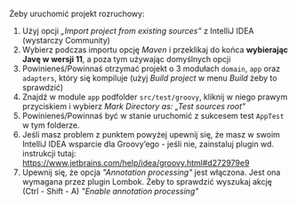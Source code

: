 Żeby uruchomić projekt rozruchowy:
1. Użyj opcji *„Import project from existing sources”* z IntelliJ IDEA (wystarczy Community)
1. Wybierz podczas importu opcję *Maven* i przeklikaj do końca **wybierając Javę w wersji 11**, a poza tym używając domyślnych opcji
1. Powinieneś/Powinnaś otrzymać projekt o 3 modułach `domain`, `app` oraz `adapters`, który się kompiluje (użyj *Build project* w menu *Build* żeby to sprawdzić)
1. Znajdź w module `app` podfolder `src/test/groovy`, kliknij w niego prawym przyciskiem i wybierz *Mark Directory as: „Test sources root"*
1. Powinieneś/Powinnaś być w stanie uruchomić z sukcesem test `AppTest` w tym folderze. 
1. Jeśli masz problem z punktem powyżej upewnij się, że masz w swoim IntelliJ IDEA wsparcie dla Groovy’ego - jeśli nie, zainstaluj plugin wd. instrukcji tutaj: https://www.jetbrains.com/help/idea/groovy.html#d272979e9
1. Upewnij się, że opcja *"Annotation processing"* jest włączona. Jest ona wymagana przez plugin Lombok. Żeby to sprawdzić wyszukaj akcję (Ctrl - Shift - A) *"Enable annotation processing"*
